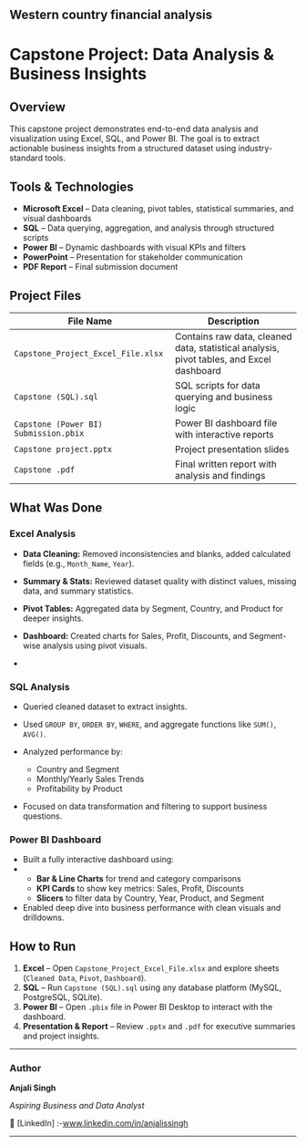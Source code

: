 
## Western country financial analysis

# Capstone Project: Data Analysis & Business Insights

##  Overview

This capstone project demonstrates end-to-end data analysis and visualization using Excel, SQL, and Power BI. The goal is to extract actionable business insights from a structured dataset using industry-standard tools.

##  Tools & Technologies

- **Microsoft Excel** – Data cleaning, pivot tables, statistical summaries, and visual dashboards
- **SQL** – Data querying, aggregation, and analysis through structured scripts
- **Power BI** – Dynamic dashboards with visual KPIs and filters
- **PowerPoint** – Presentation for stakeholder communication
- **PDF Report** – Final submission document

##  Project Files


| File Name                              | Description |
|----------------------------------------|-------------|
| `Capstone_Project_Excel_File.xlsx`     | Contains raw data, cleaned data, statistical analysis, pivot tables, and Excel dashboard |
| `Capstone (SQL).sql`                   | SQL scripts for data querying and business logic |
| `Capstone (Power BI) Submission.pbix`  | Power BI dashboard file with interactive reports |
| `Capstone project.pptx`                | Project presentation slides |
| `Capstone .pdf`                        | Final written report with analysis and findings |


##  What Was Done

###  Excel Analysis

- **Data Cleaning:** Removed inconsistencies and blanks, added calculated fields (e.g., `Month_Name`, `Year`).
  
- **Summary & Stats:** Reviewed dataset quality with distinct values, missing data, and summary statistics.
  
- **Pivot Tables:** Aggregated data by Segment, Country, and Product for deeper insights.
  
- **Dashboard:** Created charts for Sales, Profit, Discounts, and Segment-wise analysis using pivot visuals.
- 

###  SQL Analysis

- Queried cleaned dataset to extract insights.
- Used `GROUP BY`, `ORDER BY`, `WHERE`, and aggregate functions like `SUM()`, `AVG()`.
  
- Analyzed performance by:
  
  - Country and Segment
  - Monthly/Yearly Sales Trends
  - Profitability by Product
- Focused on data transformation and filtering to support business questions.

### Power BI Dashboard

- Built a fully interactive dashboard using:
- 
  - **Bar & Line Charts** for trend and category comparisons
  - **KPI Cards** to show key metrics: Sales, Profit, Discounts
  - **Slicers** to filter data by Country, Year, Product, and Segment
- Enabled deep dive into business performance with clean visuals and drilldowns.
  

##  How to Run

1. **Excel** – Open `Capstone_Project_Excel_File.xlsx` and explore sheets (`Cleaned Data`, `Pivot`, `Dashboard`).
2. **SQL** – Run `Capstone (SQL).sql` using any database platform (MySQL, PostgreSQL, SQLite).
3. **Power BI** – Open `.pbix` file in Power BI Desktop to interact with the dashboard.
4. **Presentation & Report** – Review `.pptx` and `.pdf` for executive summaries and project insights.

---



### **Author**

**Anjali Singh**  

_Aspiring Business and Data Analyst_ 

🔗 [LinkedIn] :-www.linkedin.com/in/anjalissingh 


---

